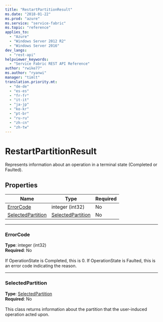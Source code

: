 ```yaml
---
title: "RestartPartitionResult"
ms.date: "2018-01-22"
ms.prod: "azure"
ms.service: "service-fabric"
ms.topic: "reference"
applies_to: 
  - "Azure"
  - "Windows Server 2012 R2"
  - "Windows Server 2016"
dev_langs: 
  - "rest-api"
helpviewer_keywords: 
  - "Service Fabric REST API Reference"
author: "rwike77"
ms.author: "ryanwi"
manager: "timlt"
translation.priority.mt: 
  - "de-de"
  - "es-es"
  - "fr-fr"
  - "it-it"
  - "ja-jp"
  - "ko-kr"
  - "pt-br"
  - "ru-ru"
  - "zh-cn"
  - "zh-tw"
---
```

# RestartPartitionResult

Represents information about an operation in a terminal state (Completed or Faulted).

## Properties
| Name | Type | Required |
| --- | --- | --- |
| [ErrorCode](#errorcode) | integer (int32) | No |
| [SelectedPartition](#selectedpartition) | [SelectedPartition](sfclient-v61-model-selectedpartition.md) | No |

____
### ErrorCode
__Type__: integer (int32) <br/>
__Required__: No<br/>
<br/>
If OperationState is Completed, this is 0.  If OperationState is Faulted, this is an error code indicating the reason.

____
### SelectedPartition
__Type__: [SelectedPartition](sfclient-v61-model-selectedpartition.md) <br/>
__Required__: No<br/>
<br/>
This class returns information about the partition that the user-induced operation acted upon.
